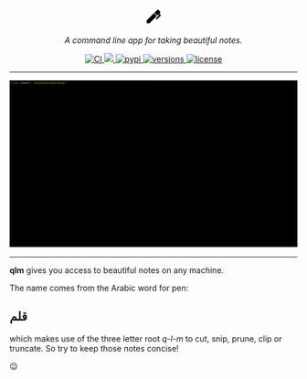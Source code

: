 <p align="center">
  <img src="https://github.com/osintalex/qlm/blob/main/docs/images/pen.svg" alt="qlm" style="height:2rem;">
</p>
<p align="center">
  <em>A command line app for taking beautiful notes.</em>
</p>
<p align="center">
  <a href="https://github.com/osintalex/qlm/actions?query=event%3Apush+branch%3Amain+workflow%3ACI">
    <img src="https://github.com/osintalex/qlm/workflows/ci-cd/badge.svg?event=push" alt="CI">
  </a>
<a href="https://codecov.io/gh/osintalex/qlm" >
 <img src="https://codecov.io/gh/osintalex/qlm/branch/main/graph/badge.svg?token=L82UIFTL0D"/>
 </a>
  <a href="https://pypi.python.org/pypi/qlm">
    <img src="https://img.shields.io/pypi/v/qlm.svg" alt="pypi">
  </a>
  <a href="https://github.com/osintalex/qlm">
    <img src="https://img.shields.io/pypi/pyversions/qlm.svg" alt="versions">
  </a>
  <a href="https://github.com/osintalex/qlm/blob/main/LICENSE">
    <img src="https://img.shields.io/github/license/osintalex/qlm.svg" alt="license">
  </a>
</p>

---
![Intro](images/intro.gif)

___

**qlm** gives you access to beautiful notes on any machine.

The name comes from the Arabic word for pen:

## قلم

which makes use of the three letter root _q-l-m_ to cut, snip, prune, clip or truncate. So
try to keep those notes concise!

:wink:
